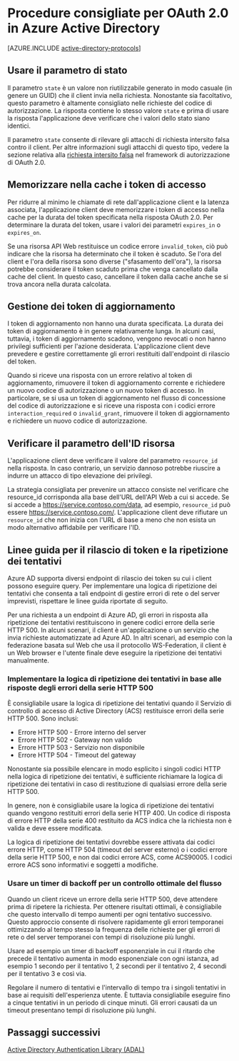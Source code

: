 <properties
	pageTitle="Procedure consigliate per OAuth 2.0 in Azure AD | Microsoft Azure"
	description="Questo articolo descrive le procedure consigliate per lo sviluppo di applicazioni che usano OAuth 2.0 in Azure Active Directory."
	services="active-directory"
	documentationCenter=".net"
	authors="priyamohanram"
	manager="mbaldwin"
	editor=""/>

<tags
	ms.service="active-directory"
	ms.workload="identity"
	ms.tgt_pltfrm="na"
	ms.devlang="na"
	ms.topic="article"
	ms.date="05/31/2016"
	ms.author="priyamo"/>


# Procedure consigliate per OAuth 2.0 in Azure Active Directory

[AZURE.INCLUDE [active-directory-protocols](../../includes/active-directory-protocols.md)]

## Usare il parametro di stato

Il parametro `state` è un valore non riutilizzabile generato in modo casuale (in genere un GUID) che il client invia nella richiesta. Nonostante sia facoltativo, questo parametro è altamente consigliato nelle richieste del codice di autorizzazione. La risposta contiene lo stesso valore `state` e prima di usare la risposta l'applicazione deve verificare che i valori dello stato siano identici.

Il parametro `state` consente di rilevare gli attacchi di richiesta intersito falsa contro il client. Per altre informazioni sugli attacchi di questo tipo, vedere la sezione relativa alla [richiesta intersito falsa](https://tools.ietf.org/html/rfc6749#section-10.12) nel framework di autorizzazione di OAuth 2.0.

## Memorizzare nella cache i token di accesso

Per ridurre al minimo le chiamate di rete dall'applicazione client e la latenza associata, l'applicazione client deve memorizzare i token di accesso nella cache per la durata del token specificata nella risposta OAuth 2.0. Per determinare la durata del token, usare i valori dei parametri `expires_in` o `expires_on`.

Se una risorsa API Web restituisce un codice errore `invalid_token`, ciò può indicare che la risorsa ha determinato che il token è scaduto. Se l'ora del client e l'ora della risorsa sono diverse ("sfasamento dell'ora"), la risorsa potrebbe considerare il token scaduto prima che venga cancellato dalla cache del client. In questo caso, cancellare il token dalla cache anche se si trova ancora nella durata calcolata.

## Gestione dei token di aggiornamento

I token di aggiornamento non hanno una durata specificata. La durata dei token di aggiornamento è in genere relativamente lunga. In alcuni casi, tuttavia, i token di aggiornamento scadono, vengono revocati o non hanno privilegi sufficienti per l'azione desiderata. L'applicazione client deve prevedere e gestire correttamente gli errori restituiti dall'endpoint di rilascio del token.

Quando si riceve una risposta con un errore relativo al token di aggiornamento, rimuovere il token di aggiornamento corrente e richiedere un nuovo codice di autorizzazione o un nuovo token di accesso. In particolare, se si usa un token di aggiornamento nel flusso di concessione del codice di autorizzazione e si riceve una risposta con i codici errore `interaction_required` o `invalid_grant`, rimuovere il token di aggiornamento e richiedere un nuovo codice di autorizzazione.

## Verificare il parametro dell'ID risorsa

L'applicazione client deve verificare il valore del parametro `resource_id` nella risposta. In caso contrario, un servizio dannoso potrebbe riuscire a indurre un attacco di tipo elevazione dei privilegi.

 La strategia consigliata per prevenire un attacco consiste nel verificare che resource\_id corrisponda alla base dell'URL dell'API Web a cui si accede. Se si accede a https://service.contoso.com/data, ad esempio, `resource_id` può essere https://service.contoso.com/. L'applicazione client deve rifiutare un `resource_id` che non inizia con l'URL di base a meno che non esista un modo alternativo affidabile per verificare l'ID.

## Linee guida per il rilascio di token e la ripetizione dei tentativi

Azure AD supporta diversi endpoint di rilascio dei token su cui i client possono eseguire query. Per implementare una logica di ripetizione dei tentativi che consenta a tali endpoint di gestire errori di rete o del server imprevisti, rispettare le linee guida riportate di seguito.

Per una richiesta a un endpoint di Azure AD, gli errori in risposta alla ripetizione dei tentativi restituiscono in genere codici errore della serie HTTP 500. In alcuni scenari, il client è un'applicazione o un servizio che invia richieste automatizzate ad Azure AD. In altri scenari, ad esempio con la federazione basata sul Web che usa il protocollo WS-Federation, il client è un Web browser e l'utente finale deve eseguire la ripetizione dei tentativi manualmente.

### Implementare la logica di ripetizione dei tentativi in base alle risposte degli errori della serie HTTP 500

È consigliabile usare la logica di ripetizione dei tentativi quando il Servizio di controllo di accesso di Active Directory (ACS) restituisce errori della serie HTTP 500. Sono inclusi:

- Errore HTTP 500 - Errore interno del server
- Errore HTTP 502 - Gateway non valido
- Errore HTTP 503 - Servizio non disponibile
- Errore HTTP 504 - Timeout del gateway

Nonostante sia possibile elencare in modo esplicito i singoli codici HTTP nella logica di ripetizione dei tentativi, è sufficiente richiamare la logica di ripetizione dei tentativi in caso di restituzione di qualsiasi errore della serie HTTP 500.

In genere, non è consigliabile usare la logica di ripetizione dei tentativi quando vengono restituiti errori della serie HTTP 400. Un codice di risposta di errore HTTP della serie 400 restituito da ACS indica che la richiesta non è valida e deve essere modificata.

La logica di ripetizione dei tentativi dovrebbe essere attivata dai codici errore HTTP, come HTTP 504 (timeout del server esterno) o i codici errore della serie HTTP 500, e non dai codici errore ACS, come ACS90005. I codici errore ACS sono informativi e soggetti a modifiche.

### Usare un timer di backoff per un controllo ottimale del flusso

Quando un client riceve un errore della serie HTTP 500, deve attendere prima di ripetere la richiesta. Per ottenere risultati ottimali, è consigliabile che questo intervallo di tempo aumenti per ogni tentativo successivo. Questo approccio consente di risolvere rapidamente gli errori temporanei ottimizzando al tempo stesso la frequenza delle richieste per gli errori di rete o del server temporanei con tempi di risoluzione più lunghi.

Usare ad esempio un timer di backoff esponenziale in cui il ritardo che precede il tentativo aumenta in modo esponenziale con ogni istanza, ad esempio 1 secondo per il tentativo 1, 2 secondi per il tentativo 2, 4 secondi per il tentativo 3 e così via.

Regolare il numero di tentativi e l'intervallo di tempo tra i singoli tentativi in base ai requisiti dell'esperienza utente. È tuttavia consigliabile eseguire fino a cinque tentativi in un periodo di cinque minuti. Gli errori causati da un timeout presentano tempi di risoluzione più lunghi.

## Passaggi successivi

[Active Directory Authentication Library (ADAL)](active-directory-authentication-libraries.md)

<!---HONumber=AcomDC_0608_2016-->